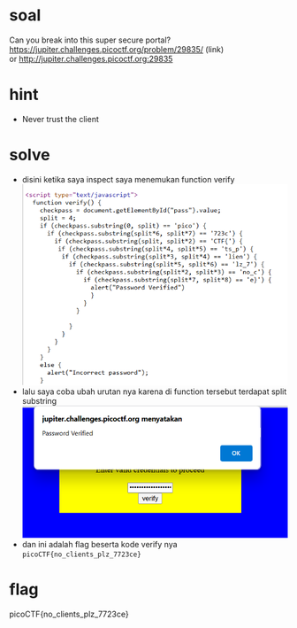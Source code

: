 # soal
Can you break into this super secure portal? \
https://jupiter.challenges.picoctf.org/problem/29835/ (link) \
or http://jupiter.challenges.picoctf.org:29835

# hint
- Never trust the client

# solve
- disini ketika saya inspect saya menemukan function verify
  ![alt text](docs/images/image-9.png)
- lalu saya coba ubah urutan nya karena di function tersebut terdapat split substring
  ![alt text](docs/images/image-10.png)
- dan ini adalah flag beserta kode verify nya
  ```picoCTF{no_clients_plz_7723ce}```

# flag
picoCTF{no_clients_plz_7723ce}